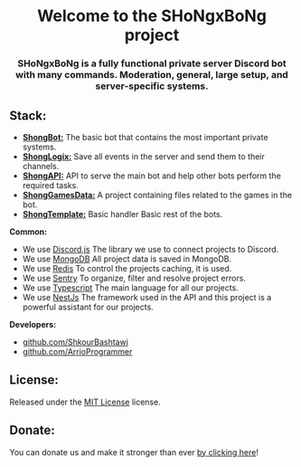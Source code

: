 <h1 align="center">
  <br>
  Welcome to the SHoNgxBoNg project
 <br>
</h1>

<h3 align=center>SHoNgxBoNg is a fully functional private server Discord bot with many commands. Moderation, general, large setup, and server-specific systems.</h3>

## Stack:

- **[ShongBot:](https://github.com/1SHoNgxBoNg/ShongBot)** The basic bot that contains the most important private systems.
- **[ShongLogix:](https://github.com/1SHoNgxBoNg/ShongLogix)** Save all events in the server and send them to their channels.
- **[ShongAPI:](https://github.com/1SHoNgxBoNg/ShongAPI)** API to serve the main bot and help other bots perform the required tasks.
- **[ShongGamesData:](https://github.com/1SHoNgxBoNg/ShongGamesData)** A project containing files related to the games in the bot.
- **[ShongTemplate:](https://github.com/1SHoNgxBoNg/ShongTemplate)** Basic handler Basic rest of the bots.

**Common:** 
- We use [Discord.js](https://github.com/discordjs/discord.js) The library we use to connect projects to Discord.
- We use [MongoDB](https://www.mongodb.com/) All project data is saved in MongoDB.
- We use [Redis](https://redis.io) To control the projects caching, it is used.
- We use [Sentry](https://sentry.io/) To organize, filter and resolve project errors.
- We use [Typescript](https://www.typescriptlang.org/) The main language for all our projects.
- We use [NestJs](https://www.nestjs.com/) The framework used in the API and this project is a powerful assistant for our projects.

**Developers:**
- [github.com/ShkourBashtawi](https://github.com/ShkourBashtawi)
- [github.com/ArrioProgrammer](https://github.com/ArrioProgrammer)

## License:

Released under the [MIT License](https://choosealicense.com/licenses/mit) license.

## Donate:

You can donate us and make it stronger than ever [by clicking here](https://paypal.me/shkour)!
